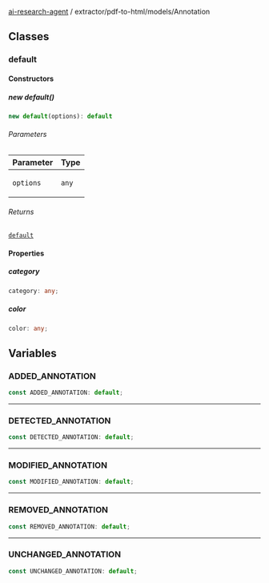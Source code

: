 [ai-research-agent](../../../index.md) / extractor/pdf-to-html/models/Annotation

## Classes

### default

#### Constructors

##### new default()

```ts
new default(options): default
```

###### Parameters

<table>
<thead>
<tr>
<th>Parameter</th>
<th>Type</th>
</tr>
</thead>
<tbody>
<tr>
<td>

`options`

</td>
<td>

`any`

</td>
</tr>
</tbody>
</table>

###### Returns

[`default`](Annotation.md#default)

#### Properties

##### category

```ts
category: any;
```

##### color

```ts
color: any;
```

## Variables

### ADDED\_ANNOTATION

```ts
const ADDED_ANNOTATION: default;
```

***

### DETECTED\_ANNOTATION

```ts
const DETECTED_ANNOTATION: default;
```

***

### MODIFIED\_ANNOTATION

```ts
const MODIFIED_ANNOTATION: default;
```

***

### REMOVED\_ANNOTATION

```ts
const REMOVED_ANNOTATION: default;
```

***

### UNCHANGED\_ANNOTATION

```ts
const UNCHANGED_ANNOTATION: default;
```
